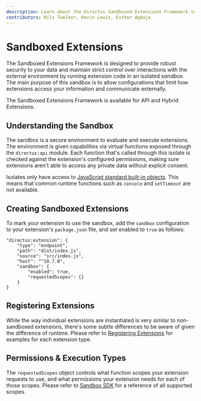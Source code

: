 ```yaml
---
description: Learn about the Directus Sandboxed Extensions Framework to isolate and build trust in your extensions.
contributors: Nils Twelker, Kevin Lewis, Esther Agbaje
---
```


# Sandboxed Extensions

The Sandboxed Extensions Framework is designed to provide robust security to your data and maintain strict control over
interactions with the external environment by running extension code in an isolated _sandbox_. The main purpose of this
sandbox is to allow configurations that limit how extensions access your information and communicate externally.

The Sandboxed Extensions Framework is available for API and Hybrid Extensions.

## Understanding the Sandbox

The sandbox is a secure environment to evaluate and execute extensions. The environment is given capabilities via
virtual functions exposed through the `directus:api` module. Each function that's called through this isolate is checked
against the extension's configured permissions, making sure extensions aren't able to access any private data without
explicit consent.

Isolates only have access to
[JavaScript standard built-in objects](https://developer.mozilla.org/en-US/docs/Web/JavaScript/Reference/Global_Objects).
This means that common runtime functions such as `console` and `setTimeout` are not available.

## Creating Sandboxed Extensions

To mark your extension to use the sandbox, add the `sandbox` configuration to your extension's `package.json` file, and
set enabled to `true` as follows:

```json{6-9}
"directus:extension": {
	"type": "endpoint",
	"path": "dist/index.js",
	"source": "src/index.js",
	"host": "^10.7.0",
	"sandbox": {
		"enabled": true,
		"requestedScopes": {}
	}
}
```

## Registering Extensions

While the way individual extensions are instantiated is very similar to non-sandboxed extensions, there's some subtle
differences to be aware of given the difference of runtime. Please refer to
[Registering Extensions](/extensions/sandbox/register) for examples for each extension type.

## Permissions & Execution Types

The `requestedScopes` object controls what function scopes your extension requests to use, and what permissions your
extension needs for each of those scopes. Please refer to [Sandbox SDK](/extensions/sandbox/sandbox-sdk) for a reference
of all supported scopes.
